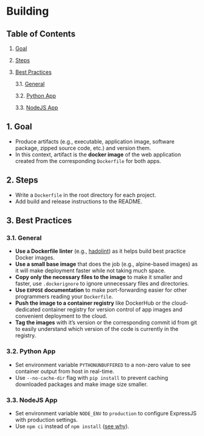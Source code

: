 # Building

## Table of Contents

1. [Goal](#1-Goal)

2. [Steps](#2-Steps)

3. [Best Practices](#3-Best-Practices)

   3.1. [General](#31-General)

   3.2. [Python App](#32-Python-App)

   3.3. [NodeJS App](#33-NodeJS-App)

## 1. Goal

- Produce artifacts (e.g., executable, application image, software package, zipped source code, etc.) and version them.
- In this context, artifact is the **docker image** of the web application created from the corresponding `Dockerfile` for both apps.

## 2. Steps

- Write a `Dockerfile`  in the root directory for each project.
- Add build and release instructions to the README.

## 3. Best Practices

### 3.1. General

- **Use a Dockerfile linter** (e.g., [hadolint](https://github.com/hadolint/hadolint)) as it helps build best practice Docker images.
- **Use a small base image** that does the job (e.g., alpine-based images) as it will make deployment faster while not taking much space.
- **Copy only the necessary files to the image** to make it smaller and faster, use `.dockerignore` to ignore unnecessary files and directories.
- **Use `EXPOSE` documentation** to make port-forwarding easier for other programmers reading your `Dockerfile`.
- **Push the image to a container registry** like DockerHub or the cloud-dedicated container registry for version control of app images and convenient deployment to the cloud.
- **Tag the images** with it’s version or the corresponding commit id from git to easily understand which version of the code is currently in the registry.

### 3.2. Python App

- Set environment variable `PYTHONUNBUFFERED` to a non-zero value to see container output from host in real-time.
- Use `--no-cache-dir` flag with `pip install` to prevent caching downloaded packages and make image size smaller.

### 3.3. NodeJS App

- Set environment variable `NODE_ENV` to `production` to configure ExpressJS with production settings.
- Use `npm ci` instead of `npm install` ([see why](https://docs.npmjs.com/cli/v8/commands/npm-ci)).
